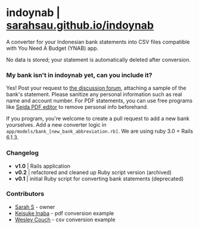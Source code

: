 # indoynab |  [sarahsau.github.io/indoynab](https://blueberry-surprise-28648.herokuapp.com/)

A converter for your Indonesian bank statements into CSV files compatible with You Need A Budget (YNAB) app.

No data is stored; your statement is automatically deleted after conversion.


### My bank isn't in **indoynab** yet, can you include it?
Yes! Post your request to [the discussion forum](https://github.com/sarahsau/indoynab/discussions/categories/adding-a-bank-request), attaching a sample of the bank's statement. Please sanitize any personal information such as real name and account number. For PDF statements, you can use free programs like [Sejda PDF editor](https://www.sejda.com/pdf-editor) to remove personal info beforehand.

If you program, you're welcome to create a pull request to add a new bank yourselves. Add a new converter logic in `app/models/bank_[new_bank_abbreviation.rb]`. We are using ruby 3.0 + Rails 6.1.3.  


### Changelog
- **v1.0** | Rails application
- **v0.2** | refactored and cleaned up Ruby script version (archived)
- **v0.1** | initial Ruby script for converting bank statements (deprecated)

### Contributors
- [Sarah S](https://github.com/sarahsau) - owner
- [Keisuke Inaba](https://github.com/kei178) - pdf conversion example
- [Wesley Couch](https://github.com/wesmcouch) - csv conversion example
